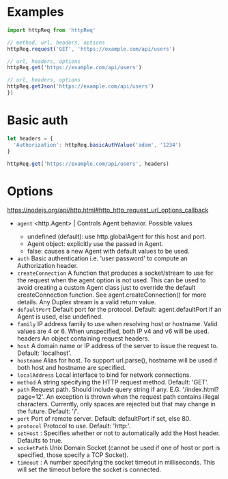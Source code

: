 # Examples

```typescript
import httpReq from 'httpReq'

// method, url, headers, options
httpReq.request('GET', 'https://example.com/api/users')

// url, headers, options
httpReq.get('https://example.com/api/users')

// url, headers, options
httpReq.getJson('https://example.com/api/users')
})
```

# Basic auth

```typescript
let headers = {
  'Authorization': httpReq.basicAuthValue('adam', '1234')
}

httpReq.get('https://example.com/api/users', headers)
```

# Options

<https://nodejs.org/api/http.html#http_http_request_url_options_callback>

- `agent` <http.Agent> | <boolean> Controls Agent behavior. Possible values
  - undefined (default): use http.globalAgent for this host and port.
  - Agent object: explicitly use the passed in Agent.
  - false: causes a new Agent with default values to be used.
- `auth` <string> Basic authentication i.e. 'user:password' to compute an Authorization header.
- `createConnection` <Function> A function that produces a socket/stream to use for the request when the agent option is not used. This can be used to avoid creating a custom Agent class just to override the default createConnection function. See agent.createConnection() for more details. Any Duplex stream is a valid return value.
- `defaultPort` <number> Default port for the protocol. Default: agent.defaultPort if an Agent is used, else undefined.
- `family` <number> IP address family to use when resolving host or hostname. Valid values are 4 or 6. When unspecified, both IP v4 and v6 will be used.
headers <Object> An object containing request headers.
- `host` <string> A domain name or IP address of the server to issue the request to. Default: 'localhost'.
- `hostname` <string> Alias for host. To support url.parse(), hostname will be used if both host and hostname are specified.
- `localAddress` <string> Local interface to bind for network connections.
- `method` <string> A string specifying the HTTP request method. Default: 'GET'.
- `path` <string> Request path. Should include query string if any. E.G. '/index.html?page=12'. An exception is thrown when the request path contains illegal characters. Currently, only spaces are rejected but that may change in the future. Default: '/'.
- `port` <number> Port of remote server. Default: defaultPort if set, else 80.
- `protocol` <string> Protocol to use. Default: 'http:'.
- `setHost` <boolean>: Specifies whether or not to automatically add the Host header. Defaults to true.
- `socketPath` <string> Unix Domain Socket (cannot be used if one of host or port is specified, those specify a TCP Socket).
- `timeout` <number>: A number specifying the socket timeout in milliseconds. This will set the timeout before the socket is connected.